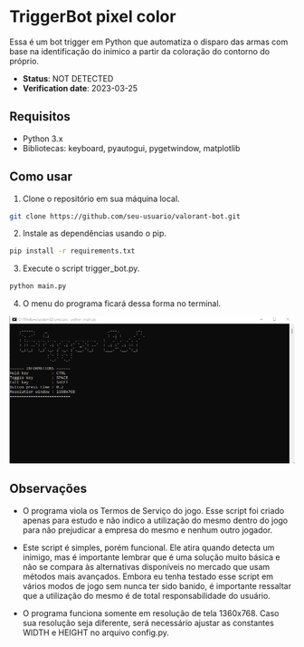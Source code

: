 # TriggerBot pixel color

Essa é um bot trigger em Python que automatiza o disparo das armas com base na identificação do inimico a partir da coloração do contorno do próprio.

* **Status**: NOT DETECTED
* **Verification date**: 2023-03-25

## Requisitos
* Python 3.x
* Bibliotecas: keyboard, pyautogui, pygetwindow, matplotlib

## Como usar
1. Clone o repositório em sua máquina local.
```bash
git clone https://github.com/seu-usuario/valorant-bot.git
```
2. Instale as dependências usando o pip.
```bash
pip install -r requirements.txt
```
3. Execute o script trigger_bot.py.
```bash
python main.py
```
4. O menu do programa ficará dessa forma no terminal.

![Menu](./pictures/menu.png)


## Observações
* O programa viola os Termos de Serviço do jogo. Esse script foi criado apenas para estudo e não indico a utilização do mesmo dentro do jogo para não prejudicar a empresa do mesmo e nenhum outro jogador.

* Este script é simples, porém funcional. Ele atira quando detecta um inimigo, mas é importante lembrar que é uma solução muito básica e não se compara às alternativas disponíveis no mercado que usam métodos mais avançados. Embora eu tenha testado esse script em vários modos de jogo sem nunca ter sido banido, é importante ressaltar que a utilização do mesmo é de total responsabilidade do usuário.

* O programa funciona somente em resolução de tela 1360x768. Caso sua resolução seja diferente, será necessário ajustar as constantes WIDTH e HEIGHT no arquivo config.py.